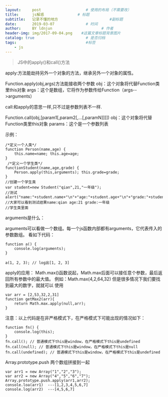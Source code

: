 ```yaml
---
layout:     post                    # 使用的布局（不需要改）
title:      js解惑               # 标题 
subtitle:   记录不懂的地方                       #副标题
date:       2019-03-07              # 时间
author:     BY ldnjun                      # 作者
header-img: img/2017-09-04.png    #这篇文章标题背景图片
catalog: true                       # 是否归档
tags:                               #标签
    - js
---
```


>JS中的apply()和call()方法

apply:方法能劫持另外一个对象的方法，继承另外一个对象的属性。
 
Function.apply(obj,args)方法能接收两个参数
obj：这个对象将代替Function类里this对象
args：这个是数组，它将作为参数传给Function（args-->arguments）
 
call:和apply的意思一样,只不过是参数列表不一样.
 
Function.call(obj,[param1[,param2[,…[,paramN]]]])
obj：这个对象将代替Function类里this对象
params：这个是一个参数列表

示例：
```
/*定义一个人类*/ 
function Person(name,age) { 
    this.name=name; this.age=age; 
} 
 /*定义一个学生类*/ 
functionStudent(name,age,grade) { 
    Person.apply(this,arguments); this.grade=grade; 
} 
//创建一个学生类 
var student=new Student("qian",21,"一年级"); 
//测试 
alert("name:"+student.name+"\n"+"age:"+student.age+"\n"+"grade:"+student.grade); 
//大家可以看到测试结果name:qian age:21 grade:一年级 
//学生类里面
```
arguments是什么：

arguments可以看做一个数组。每一个js函数内部都有arguments，它代表传入的参数数组。
看如下代码：
```
function a() {
    console.log(arguments);
}

a(1, 2, 3); // log出[1, 2, 3]
```
apply的应用：
Math.max()函数说起，Math.max后面可以接任意个参数，最后返回所有参数中的最大值。
例如：Math.max(4,2,64,32)
但是很多情况下我们要找到最大的数字，就就可以
使用
```
var arr = [2,53,32,2,31]
function getMax2(arr){
    return Math.max.apply(null,arr);
}
```
注意：以上代码是在非严格模式下，在严格模式下可能出现的情况如下：
```
function fn() {
    console.log(this);
}
fn.call(); // 普通模式下this是window，在严格模式下this是undefined
fn.call(null); // 普通模式下this是window，在严格模式下this是null
fn.call(undefined); // 普通模式下this是window，在严格模式下this是undefined
```
Array.prototype.push 两个数组拼接到一起
```
var arr1 = new Array("1","2","3");
var arr2 = new Array("4","5","6","7");
Array.prototype.push.apply(arr1,arr2);
console.loa(arr1)  ---[1,2,3,4,5,6,7]
console.log(arr2)  ---[4,5,6,7]
```
